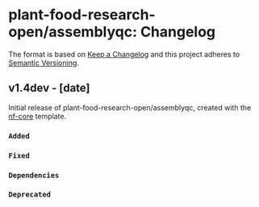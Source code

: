 # plant-food-research-open/assemblyqc: Changelog

The format is based on [Keep a Changelog](https://keepachangelog.com/en/1.0.0/)
and this project adheres to [Semantic Versioning](https://semver.org/spec/v2.0.0.html).

## v1.4dev - [date]

Initial release of plant-food-research-open/assemblyqc, created with the [nf-core](https://nf-co.re/) template.

### `Added`

### `Fixed`

### `Dependencies`

### `Deprecated`
